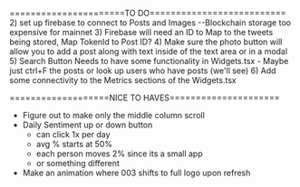 ======================TO DO==========================
2) set up firebase to connect to Posts and Images --Blockchain storage too expensive for mainnet
3) Firebase will need an ID to Map to the tweets being stored, Map TokenId to Post ID?
4) Make sure the photo button will allow you to add a post along with text inside of the text area or in a modal
5) Search Button Needs to have some functionality in Widgets.tsx
    - Maybe just ctrl+F the posts or look up users who have posts (we'll see)
6) Add some connectivity to the Metrics sections of the Widgets.tsx 

===================NICE TO HAVES=====================
- Figure out to make only the middle column scroll
- Daily Sentiment up or down button
    - can click 1x per day
    - avg % starts at 50%
    - each person moves 2% since its a small app
    - or something different
- Make an animation where 003 shifts to full logo upon refresh

